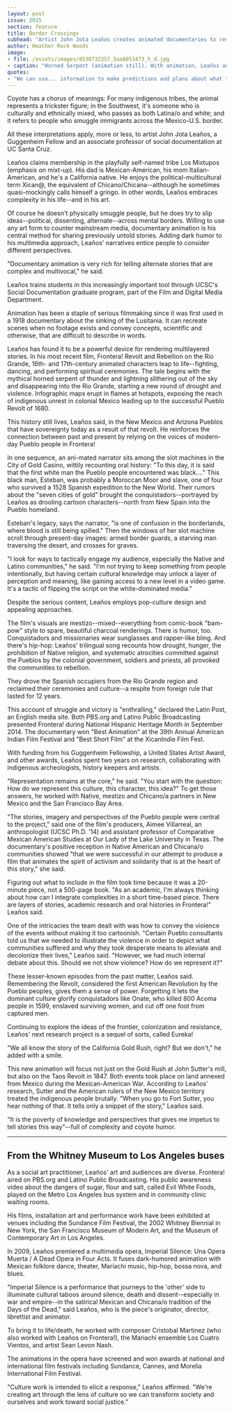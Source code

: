 ```yaml
---
layout: post
issue: 2015
section: feature
title: Border Crossings
subhead: "Artist John Jota Leaños creates animated documentaries to reveal hidden stories"
author: Heather Rock Woods
image:
- file: /assets/images/8530732357_5aa6053473_h_d.jpg
- caption: "Horned Serpent (animation still). With animation, Leaños adds new dimensions to his documentaries. Frontera! begins with the mythical horned serpent of thunder and lightning slithering out of the sky and disappearing into the Rio Grande."
quotes:
- "We can use... information to make predictions and plans about what to do for species that are being affected by climate change today."
---
```


Coyote has a chorus of meanings: For many indigenous tribes, the animal represents a trickster figure; in the Southwest, it's someone who is culturally and ethnically mixed, who passes as both Latina/o and white; and it refers to people who smuggle immigrants across the Mexico-U.S. border.

All these interpretations apply, more or less, to artist John Jota Leaños, a Guggenheim Fellow and an associate professor of social documentation at UC Santa Cruz. 

Leaños claims membership in the playfully self-named tribe Los Mixtupos (emphasis on mixt-up). His dad is Mexican-American, his mom Italian-American, and he's a California native. He enjoys the political-multicultural term Xican@, the equivalent of Chicano/Chicana--although he sometimes quasi-mockingly calls himself a gringo. In other words, Leaños embraces complexity in his life--and in his art.  

Of course he doesn't physically smuggle people, but he does try to slip ideas--political, dissenting, alternate--across mental borders. Willing to use any art form to counter mainstream media, documentary animation is his central method for sharing previously untold stories. Adding dark humor to his multimedia approach, Leaños' narratives entice people to consider different perspectives.

"Documentary animation is very rich for telling alternate stories that are complex and multivocal," he said. 

Leaños trains students in this increasingly important tool through UCSC's Social Documentation graduate program, part of the Film and Digital Media Department.

Animation has been a staple of serious filmmaking since it was first used in a 1918 documentary about the sinking of the Lusitania. It can recreate scenes when no footage exists and convey concepts, scientific and otherwise, that are difficult to describe in words. 

Leaños has found it to be a powerful device for rendering multilayered stories. In his most recent film, Frontera! Revolt and Rebellion on the Rio Grande, 16th- and 17th-century animated characters leap to life--fighting, dancing, and performing spiritual ceremonies. The tale begins with the mythical horned serpent of thunder and lightning slithering out of the sky and disappearing into the Rio Grande, starting a new round of drought and violence. Infographic maps erupt in flames at hotspots, exposing the reach of indigenous unrest in colonial Mexico leading up to the successful Pueblo Revolt of 1680. 

This history still lives, Leaños said, in the New Mexico and Arizona Pueblos that have sovereignty today as a result of that revolt. 
He reinforces the connection between past and present by relying on the voices of modern-day Pueblo people in Frontera! 

In one sequence, an ani-mated narrator sits among the slot machines in the City of Gold Casino, wittily recounting oral history: "To this day, it is said that the first white man the Pueblo people encountered was black...." This black man, Esteban, was probably a Moroccan Moor and slave, one of four who survived a 1528 Spanish expedition to the New World. Their rumors about the "seven cities of gold" brought the conquistadors--portrayed by Leaños as drooling cartoon characters--north from New Spain into the Pueblo homeland. 

Esteban's legacy, says the narrator, "is one of confusion in the borderlands, where blood is still being spilled." Then the windows of her slot machine scroll through present-day images: armed border guards, a starving man traversing the desert, and crosses for graves. 

"I look for ways to tactically engage my audience, especially the Native and Latino communities," he said. "I'm not trying to keep something from people intentionally, but having certain cultural knowledge may unlock a layer of perception and meaning, like gaining access to a new level in a video game. It's a tactic of flipping the script on the white-dominated media."  

Despite the serious content, Leaños employs pop-culture design and appealing approaches.

The film's visuals are mestizo--mixed--everything from comic-book "bam-pow" style to spare, beautiful charcoal renderings. There is humor, too. Conquistadors and missionaries wear sunglasses and rapper-like bling. And there's hip-hop: Leaños' trilingual song recounts how drought, hunger, the prohibition of Native religion, and systematic atrocities committed against the Pueblos by the colonial government, soldiers and priests, all provoked the communities to rebellion. 

They drove the Spanish occupiers from the Rio Grande region and reclaimed their ceremonies and culture--a respite from foreign rule that lasted for 12 years.

This account of struggle and victory is "enthralling," declared the Latin Post, an English media site. Both PBS.org and Latino Public Broadcasting presented Frontera! during National Hispanic Heritage Month in September 2014. The documentary won "Best Animation" at the 39th Annual American Indian Film Festival and "Best Short Film" at the XicanIndie Film Fest. 

With funding from his Guggenheim Fellowship, a United States Artist Award, and other awards, Leaños spent two years on research, collaborating with indigenous archeologists, history keepers and artists. 

"Representation remains at the core," he said. "You start with the question: How do we represent this culture, this character, this idea?" To get those answers, he worked with Native, mestizo and Chicano/a partners in New Mexico and the San Francisco Bay Area. 

"The stories, imagery and perspectives of the Pueblo people were central to the project," said one of the film's producers, Aimee Villarreal, an anthropologist (UCSC Ph.D. '14) and assistant professor of Comparative Mexican American Studies at Our Lady of the Lake University in Texas. The documentary's positive reception in Native American and Chicana/o communities showed "that we were successful in our attempt to produce a film that animates the spirit of activism and solidarity that is at the heart of this story," she said. 

Figuring out what to include in the film took time because it was a 20-minute piece, not a 500-page book. "As an academic, I'm always thinking about how can I integrate complexities in a short time-based piece. There are layers of stories, academic research and oral histories in Frontera!" Leaños said.

One of the intricacies the team dealt with was how to convey the violence of the events without making it too cartoonish. "Certain Pueblo consultants told us that we needed to illustrate the violence in order to depict what communities suffered and why they took desperate means to alleviate and decolonize their lives," Leaños said. "However, we had much internal debate about this. Should we not show violence? How do we represent it?" 

These lesser-known episodes from the past matter, Leaños said. Remembering the Revolt, considered the first American Revolution by the Pueblo peoples, gives them a sense of power. Forgetting it lets the dominant culture glorify conquistadors like Onate, who killed 800 Acoma people in 1599, enslaved surviving women, and cut off one foot from captured men. 

Continuing to explore the ideas of the frontier, colonization and resistance, Leaños' next research project is a sequel of sorts, called Eureka!

"We all know the story of the California Gold Rush, right? But we don't," he added with a smile.

This new animation will focus not just on the Gold Rush at John Sutter's mill, but also on the Taos Revolt in 1847. Both events took place on land annexed from Mexico during the Mexican-American War. According to Leaños' research, Sutter and the American rulers of the New Mexico territory treated the indigenous people brutally. "When you go to Fort Sutter, you hear nothing of that. It tells only a snippet of the story," Leaños said. 

"It is the poverty of knowledge and perspectives that gives me impetus to tell stories this way"--full of complexity and coyote humor.

****

## From the Whitney Museum to Los Angeles buses 

As a social art practitioner, Leaños' art and audiences are diverse. Frontera! aired on PBS.org and Latino Public Broadcasting. His public awareness video about the dangers of sugar, flour and salt, called Evil White Foods, played on the Metro Los Angeles bus system and in community clinic waiting rooms.

His films, installation art and performance work have been exhibited at venues including the Sundance Film Festival, the 2002 Whitney Biennial in New York, 
the San Francisco Museum of Modern Art, and the Museum of Contemporary Art in Los Angeles.

In 2009, Leaños premiered a multimedia opera, Imperial Silence: Una Opera Muerta / A Dead Opera in Four Acts. It fuses dark-humored animation with Mexican folklore dance, theater, Mariachi music, hip-hop, bossa nova, and blues. 

"Imperial Silence is a performance that journeys to the 'other' side to illuminate cultural taboos around silence, death and dissent--especially in war and empire--in the satirical Mexican and Chicana/o tradition of the Days of the Dead," said Leaños, who is the piece's originator, director, librettist and animator.

To bring it to life/death, he worked with composer Cristobal Martinez (who also worked with Leaños on Frontera!), the Mariachi ensemble Los Cuatro Vientos, and artist Sean Levon Nash.

The animations in the opera have screened and won awards at national and international film festivals including Sundance, Cannes, and Morelia International Film Festival.

"Culture work is intended to elicit a response," Leaños affirmed. "We're creating art through the lens of culture so we can transform society and ourselves and work toward social justice."
